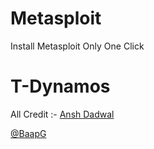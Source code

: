 # Metasploit
Install Metasploit Only One Click

# T-Dynamos

All Credit :- <a href="https://github.com/T-Dynamos/Metasploit">Ansh Dadwal</a>


<div class="button-group minor-group">
<a href="https://github.com/Vretlee" class="button">@BaapG</a>
</div>
<a href="https://github.com/Vretlee"><img title="" src="https://camo.githubusercontent.com/abb97269de2982c379cbc128bba93ba724d8822bfbe082737772bd4feb59cb54/68747470733a2f2f63646e2e7261776769742e636f6d2f73696e647265736f726875732f617765736f6d652f643733303566333864323966656437386661383536353265336136336531353464643865383832392f6d656469612f62616467652e737667" data-canonical-src="https://github-readme-stats.vercel.app/api/pin/?username=noob-hackers&amp;repo=ipdrone&amp;theme=highcontrast" style="max-width:100%;"></a>
</p>
